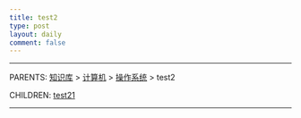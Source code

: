 ```yaml
---
title: test2
type: post
layout: daily
comment: false
---
```


---

PARENTS: [知识库](/gknows/wiki) > [计算机](/gknows/计算机) > [操作系统](/gknows/操作系统) > test2

CHILDREN: [test21](/gknows/test21)

---

